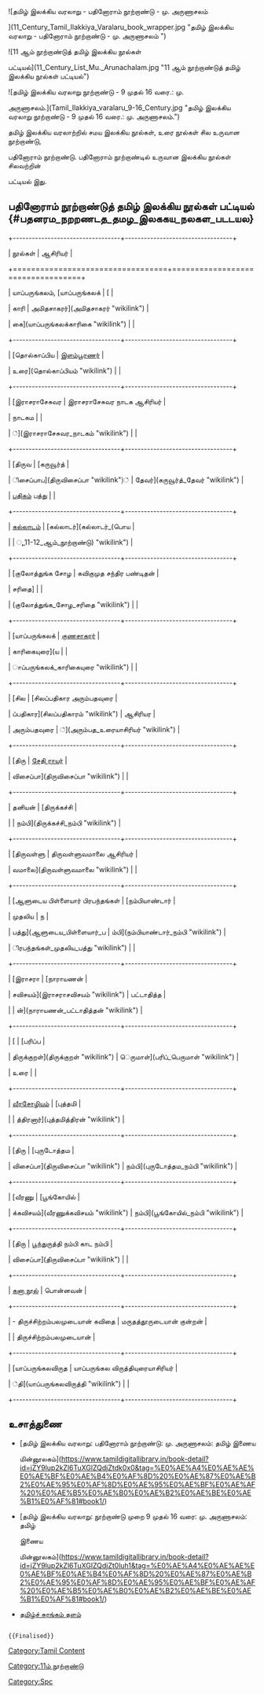 ![தமிழ் இலக்கிய வரலாறு - பதினோராம் நூற்றாண்டு - மு. அருணாசலம்
](11_Century_Tamil_Ilakkiya_Varalaru_book_wrapper.jpg "தமிழ் இலக்கிய வரலாறு - பதினோராம் நூற்றாண்டு - மு. அருணாசலம் ")
![11 ஆம் நூற்றாண்டுத் தமிழ் இலக்கிய நூல்கள்
பட்டியல்](11_Century_List_Mu._Arunachalam.jpg "11 ஆம் நூற்றாண்டுத் தமிழ் இலக்கிய நூல்கள் பட்டியல்")
![தமிழ் இலக்கிய வரலாறு நூற்றாண்டு - 9 முதல் 16 வரை.: மு.
அருணாசலம்.](Tamil_Ilakkiya_varalaru_9-16_Century.jpg "தமிழ் இலக்கிய வரலாறு நூற்றாண்டு - 9 முதல் 16 வரை.: மு. அருணாசலம்.")
தமிழ் இலக்கிய வரலாற்றில் சமய இலக்கிய நூல்கள், உரை நூல்கள் சில உருவான நூற்றாண்டு,
பதினோராம் நூற்றாண்டு. பதினோராம் நூற்றாண்டில் உருவான இலக்கிய நூல்கள் சிலவற்றின்
பட்டியல் இது.

## பதினோராம் நூற்றாண்டுத் தமிழ் இலக்கிய நூல்கள் பட்டியல் {#பதனரம_நறறணடத_தமழ_இலககய_நலகள_படடயல}

+----------------------------------+----------------------------------+
| நூல்கள்                            | ஆசிரியர்                          |
+==================================+==================================+
| யாப்பருங்கலம், [யாப்பருங்கலக்          | [                                |
| காரி                             | அமிதசாகரர்](அமிதசாகரர் "wikilink") |
| கை](யாப்பருங்கலக்காரிகை "wikilink") |                                  |
+----------------------------------+----------------------------------+
| [தொல்காப்பிய                       | [இளம்பூரணர்](இளம்பூரணர் "wikilink")  |
| உரை](தொல்காப்பியம் "wikilink")      |                                  |
+----------------------------------+----------------------------------+
| [இராசராசேசுவர                    | இராசராசேசுவர நாடக ஆசிரியர்        |
| நாடகம                            |                                  |
| ்](இராசராசேசுவர_நாடகம் "wikilink") |                                  |
+----------------------------------+----------------------------------+
| [திருவ                           | [கருவூர்த்                         |
| ிசைப்பாப](திருவிசைப்பா "wikilink")் | தேவர்](கருவூர்த்_தேவர் "wikilink")   |
| [பதிகம்](பதிகம் "wikilink") பத்து   |                                  |
+----------------------------------+----------------------------------+
| [கல்லாடம்](கல்லாடம் "wikilink")      | [கல்லாடர்](கல்லாடர்_(பொய             |
|                                  | ு_11-12_ஆம்_நூற்றாண்டு) "wikilink") |
+----------------------------------+----------------------------------+
| [குலோத்துங்க சோழ                   | கவிகுமுத சந்திர பண்டிதன்            |
| சரிதை]                           |                                  |
| (குலோத்துங்க_சோழ_சரிதை "wikilink") |                                  |
+----------------------------------+----------------------------------+
| [யாப்பருங்கலக்                      | [குணசாகரர்](குணசாகரர் "wikilink")  |
| காரிகையுரை](ய                    |                                  |
| ாப்பருங்கலக்_காரிகையுரை "wikilink") |                                  |
+----------------------------------+----------------------------------+
| [சில                             | [சிலப்பதிகார அரும்பதவுரை           |
| ப்பதிகார](சிலப்பதிகாரம் "wikilink") | ஆசிரியர                          |
| அரும்பதவுரை                       | ்](அரும்பத_உரையாசிரியர் "wikilink") |
+----------------------------------+----------------------------------+
| [திரு                            | [சேதி ராயர்](சேதிராயர் "wikilink") |
| விசைப்பா](திருவிசைப்பா "wikilink") |                                  |
+----------------------------------+----------------------------------+
| தனியன்                            | [திருக்கச்சி                       |
|                                  | நம்பி](திருக்கச்சி_நம்பி "wikilink") |
+----------------------------------+----------------------------------+
| [திருவள்ளு                        | திருவள்ளுவமாலை ஆசிரியர்            |
| வமாலை](திருவள்ளுவமாலை "wikilink") |                                  |
+----------------------------------+----------------------------------+
| [ஆளுடைய பிள்ளையார் பிரபந்தங்கள்       | [நம்பியாண்டார்                      |
| முதலிய                           | ந                                |
| பத்து](ஆளுடைய_பிள்ளையார்_ப          | ம்பி](நம்பியாண்டார்_நம்பி "wikilink") |
| ிரபந்தங்கள்_முதலிய_பத்து "wikilink") |                                  |
+----------------------------------+----------------------------------+
| [இராசரா                          | [நாராயணன்                         |
| சவிசயம்](இராசராசவிசயம் "wikilink") | பட்டாதித்த                         |
|                                  | ன்](நாராயணன்_பட்டாதித்தன் "wikilink") |
+----------------------------------+----------------------------------+
| [                                | [பரிப்ப                           |
| திருக்குறள்](திருக்குறள் "wikilink") | ெருமாள்](பரிப்_பெருமாள் "wikilink") |
| உரை                              |                                  |
+----------------------------------+----------------------------------+
| [வீரசோழியம்](வீரசோழியம் "wikilink")  | [புத்தமி                          |
|                                  | த்திரனார்](புத்தமித்திரன் "wikilink") |
+----------------------------------+----------------------------------+
| [திரு                            | [புருடோத்தம                       |
| விசைப்பா](திருவிசைப்பா "wikilink") | நம்பி](புருடோத்தம_நம்பி "wikilink") |
+----------------------------------+----------------------------------+
| [வீரணு                            | [பூங்கோயில்                        |
| க்கவிசயம்](வீரணுக்கவிசயம் "wikilink") | நம்பி](பூங்கோயில்_நம்பி "wikilink")  |
+----------------------------------+----------------------------------+
| [திரு                            | பூந்துருத்தி நம்பி காட நம்பி         |
| விசைப்பா](திருவிசைப்பா "wikilink") |                                  |
+----------------------------------+----------------------------------+
| [கனா நூல்](கனா_நூல் "wikilink")    | பொன்னவன்                           |
+----------------------------------+----------------------------------+
| -   திருச்சிற்றம்பலமுடையான் கவிதை    | மருதத்தூருடையான் குன்றன்             |
|                                  | திருச்சிற்றம்பலமுடையான்              |
+----------------------------------+----------------------------------+
| [யாப்பருங்கலவிருத                  | யாப்பருங்கல விருத்தியுரையாசிரியர்    |
| ்தி](யாப்பருங்கலவிருத்தி "wikilink") |                                  |
+----------------------------------+----------------------------------+

## உசாத்துணை

-   [தமிழ் இலக்கிய வரலாறு: பதினோராம் நூற்றாண்டு: மு. அருணாசலம்: தமிழ் இணைய
    மின்னூலகம்](https://www.tamildigitallibrary.in/book-detail?id=jZY9lup2kZl6TuXGlZQdjZtdk0x0&tag=%E0%AE%A4%E0%AE%AE%E0%AE%BF%E0%AE%B4%E0%AF%8D%20%E0%AE%87%E0%AE%B2%E0%AE%95%E0%AF%8D%E0%AE%95%E0%AE%BF%E0%AE%AF%20%E0%AE%B5%E0%AE%B0%E0%AE%B2%E0%AE%BE%E0%AE%B1%E0%AF%81#book1/)
-   [தமிழ் இலக்கிய வரலாறு: நூற்றாண்டு முறை 9 முதல் 16 வரை: மு. அருணாசலம்: தமிழ்
    இணைய
    மின்னூலகம்](https://www.tamildigitallibrary.in/book-detail?id=jZY9lup2kZl6TuXGlZQdjZt0luh1&tag=%E0%AE%A4%E0%AE%AE%E0%AE%BF%E0%AE%B4%E0%AF%8D%20%E0%AE%87%E0%AE%B2%E0%AE%95%E0%AF%8D%E0%AE%95%E0%AE%BF%E0%AE%AF%20%E0%AE%B5%E0%AE%B0%E0%AE%B2%E0%AE%BE%E0%AE%B1%E0%AF%81#book1/)
-   [தமிழ்ச் சுரங்கம் தளம்](http://www.tamilsurangam.in/)

```{=mediawiki}
{{Finalised}}
```
[Category:Tamil Content](Category:Tamil_Content "wikilink")
[Category:11ம் நூற்றாண்டு](Category:11ம்_நூற்றாண்டு "wikilink")
[Category:Spc](Category:Spc "wikilink")
